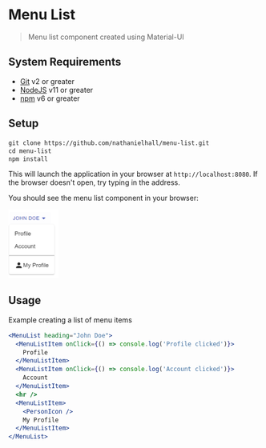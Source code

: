 # Menu List

> Menu list component created using Material-UI

## System Requirements

- [Git](https://git-scm.com/) v2 or greater
- [NodeJS](https://nodejs.org/en/) v11 or greater
- [npm](https://www.npmjs.com/) v6 or greater

## Setup

```shell
git clone https://github.com/nathanielhall/menu-list.git
cd menu-list
npm install
```

This will launch the application in your browser at `http://localhost:8080`. If
the browser doesn't open, try typing in the address.

You should see the menu list component in your browser:

<img src="screenshot.png" alt="App Screenshot" title="App Screenshot" width="100" />

## Usage

Example creating a list of menu items

```jsx
<MenuList heading="John Doe">
  <MenuListItem onClick={() => console.log('Profile clicked')}>
    Profile
  </MenuListItem>
  <MenuListItem onClick={() => console.log('Account clicked')}>
    Account
  </MenuListItem>
  <hr />
  <MenuListItem>
    <PersonIcon />
    My Profile
  </MenuListItem>
</MenuList>
```
